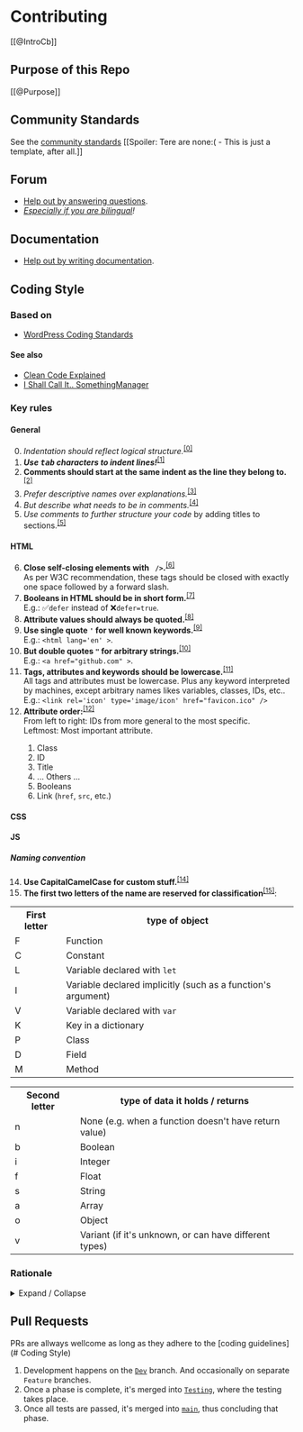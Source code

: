 # Contributing

[[@IntroCb]]

## Purpose of this Repo

[[@Purpose]]

## Community Standards

See the [community standards](https://github.com/nighterrors/_REPO-56A4F_General_/blob/main/CODE_OF_CONDUCT.md)
[[Spoiler: Tere are none:( - This is just a template, after all.]]

## Forum <!--TODO-->

- [Help out by answering questions](https://github.com/nighterrors/_REPO-56A4F_General_/discussions/categories/q-a).
- *[Especially if you are bilingual](https://github.com/nighterrors/_REPO-56A4F_General_/discussions/categories/foreign-help)!*

## Documentation <!--TODO-->

- [Help out by writing documentation](https://github.com/nighterrors/_REPO-56A4F_General_/wiki).

## Coding Style

### Based on

- [WordPress Coding Standards](https://codex.wordpress.org/WordPress_Coding_Standards#Indentation)

#### See also

- [Clean Code Explained](https://www.freecodecamp.org/news/clean-coding-for-beginners/)
- [I Shall Call It.. SomethingManager](https://blog.codinghorror.com/i-shall-call-it-somethingmanager/)

### Key rules

#### General

<ol start="0">
<li><em>Indentation should reflect logical structure.</em><sup id="AgStructure"><a title="Duh." href="#FgStructure">[0]</a></sup></li>
<li><strong><em>Use <kbd>tab</kbd> characters to indent lines!</em></strong><sup id="AgTabs"><a title="Tabs are flexible. Either you prefer 2 or 4 spaces per indention level(, or any other uncommon number), using tabs lets you set up your editor to render them as short or as long as you like it. And it doesn't matter if your friends / colleagues prefer it differently, y'all can allways collaborate on the same file and still have it rendered the way you like it. Using tabs saves you at least 1 B per character;) I haven't found any -good- reason not to." href="#FgTabs">[1]</a></sup></li>
<li><strong>Comments should start at the same indent as the line they belong to.</strong><sup id="AgCommentAtSameIndent"><a title="It looks nice and structured." href="#FgCommentAtSameIndent">[2]</a></sup></li>
<li><em>Prefer descriptive names over explanations.</em><sup id="AgDescriptiveNames"><a title="It'll help remebering what it does, without having to find where it was explained. It'll also help others better understand the code." href="#FgDescriptiveNames">[3]</a></sup></li>
<li><em>But describe what needs to be in comments.</em><sup id="AgAddDescriptions"><a title="This helps understand the code that was written a long time ago. But also helps others, who would like to collaborate or just having issues with the code. Especially if they aren't programmers. Also quite invaluable in debugging. So please explain what each block of code supposed to do!" href="#FgAddDescriptions">[4]</a><sup></li>
<li><em>Use comments to further structure your code</em> by adding titles to sections.<sup id="AgSections"><a title="Helps readability and finding relevant parts of the code." href="#FgSections">[5]</a></sup></li>
</ol>

#### HTML

<ol start="6">
<li><strong>Close self-closing elements with <code> /&gt;</code>.</strong><sup id="AhSpaceSlashCloseEmptyElements"><a title="For XML compatibility." href="#FhSpaceSlashCloseEmptyElements">[6]</a></sup><br /><aside>As per W3C recommendation, these tags should be closed with exactly one space followed by a forward slash.</aside></li>
<li><strong>Booleans in HTML should be in short form.</strong><sup id="AhBooleanAttributes"><a title="To improve readability." href="#FhBooleanAttributes">[7]</a></sup><br /><aside>E.g.: ✅<code>defer</code> instead of ❌<code>defer=true</code>.</aside></li>
<li><strong>Attribute values should always be quoted.</strong><sup id="AhStringAttributeValues"><a title="For XML compatibility. And to avoid errors." href="#FhStringAttributeValues">[8]</a></sup></li>
<li><strong>Use single quote <code>'</code> for well known keywords.</strong><sup id="AhSingleQuoteKeyWords"><a title="To help distinguish them." href="#FhSingleQuoteKeyWords">[9]</a></sup><br /><aside>E.g.: <code>&lt;html lang='en' &gt;</code>.</aside></li>
<li><strong>But double quotes <code>"</code> for arbitrary strings.</strong><sup id="AhDoubleQuoteStrings"><a title="To help distinguish keywords from." href="#FhDoubleQuoteStrings">[10]</a></sup><br /><aside>E.g.: <code>&lt;a href="github.com" &gt;</code>.</aside></li>
<li><strong>Tags, attributes and keywords should be lowercase.</strong><sup id="AhLowercaseKeywords"><a title="To help distinguish text intended for humans vs. machines." href="#FhLowercaseKeywords">[11]</a></sup><br />All tags and attributes must be lowercase. Plus any keyword interpreted by machines, except arbitrary names likes variables, classes, IDs, etc..<br /><aside>E.g.: <code>&lt;link rel='icon' type='image/icon' href="favicon.ico" /&gt;</code></li>
<li><strong>Attribute order:</strong><sup id="AhAttributeOrder"><a title="It helps finding relevant parts of tags with a lot of attributes. Keeps things nice and organized." href="#FhAttributeOrder">[12]</a></sup><br />From left to right: IDs from more general to the most specific.<br />Leftmost: Most important attribute.</li>
	<ol>
		<li>Class</li>
		<li>ID</li>
		<li>Title</li>
		<li>... Others ...</li>
		<li>Booleans</li>
		<li>Link (<code>href</code>, <code>src</code>, etc.)</li>
	</ol>
</ol>

#### CSS

<!--TODO-->

#### JS

<!--TODO-->

##### Naming convention

<ol start="14">
<li><strong>Use CapitalCamelCase for custom stuff.</strong><sup id="AjCapitalCamelCase"><a title="Makes them clearly distinguishable from built-ins." href="#FjCapitalCamelCase">[14]</a></sup></li>
<li><strong>The first two letters of the name are reserved for classification</strong><sup id="AjClassification"><a title="Helps to identify objects and their purpose. Thus helping with 3^, by providing a shorthand description of type and possibly content. Helps ensure 14^." href="#FjClassification">[15]</a></sup>:</li>
</ol>

<table>
	<!-- FIXME: Column alignment -->
	<colgroup>
		<col align='center' />
		<col align='justify' />
	</colgroup>
	<tr>
		<th>First letter</th>
		<th>type of object</th>
	</tr>
	<tr>
		<td>F</td>
		<td>Function</td>
	</tr>
	<tr>
		<td>C</td>
		<td>Constant</td>
	</tr>
	<tr>
		<td>L</td>
		<td>Variable declared with <code>let</code></td>
	</tr>
	<tr>
		<td>I</td>
		<td>Variable declared implicitly (such as a function's argument)</td>
	</tr>
	<tr>
		<td>V</td>
		<td>Variable declared with <code>var</code></td>
	</tr>
	<tr>
		<td>K</td>
		<td>Key in a dictionary</td>
	</tr>
	<tr>
		<td>P</td>
		<td>Class</td>
	</tr>
	<tr>
		<td>D</td>
		<td>Field</td>
	</tr>
	<tr>
		<td>M</td>
		<td>Method</td>
	</tr>
</table>

<table>
	<!-- FIXME: Column alignment -->
	<colgroup>
		<col align='center' />
		<col align='justify' />
	</colgroup>
	<tr>
		<th>Second letter</th>
		<th>type of data it holds / returns</th>
	<tr>
		<td>n</td>
		<td>None (e.g. when a function doesn't have return value)</td>
	</tr>
	<tr>
		<td>b</td>
		<td>Boolean</td>
	</tr>
	<tr>
		<td>i</td>
		<td>Integer</td>
	</tr>
	<tr>
		<td>f</td>
		<td>Float</td>
	</tr>
	<tr>
		<td>s</td>
		<td>String</td>
	</tr>
	<tr>
		<td>a</td>
		<td>Array</td>
	</tr>
	<tr>
		<td>o</td>
		<td>Object</td>
	</tr>
	<tr>
		<td>v</td>
		<td>Variant (if it's unknown, or can have different types)</td>
	</tr>
</table>

### Rationale

<details markdown><summary>Expand / Collapse</summary>

#### General

<dl>
	<dt id="FgStructure">0 <a title="Structure" href="#AgStructure">^</a> Structure:</dt>
		<dd>Duh.</dd>
	<dt id="FgTabs">1 <a title="Tabs" href="#AgTabs">^</a> Tabs:</dt>
		<dd><b>Tabs are flexible.</b> Either you prefer 2 or 4 spaces per indention level(, or any other uncommon number), using tabs lets you set up your editor to render them as short or as long as you like it. And it doesn't matter if your friends / colleagues prefer it differently, y'all can allways collaborate on the same file and still have it rendered the way you like it.</dd>
		<dd>Using tabs saves you at least 1 B per character;)</dd>
		<dd>I haven't found any -good- reason not to.</dd>
	<dt id="FgCommentAtSameIndent">2 <a title="Indent comments" href="#AgCommentAtSameIndent">^</a> Indent comments:</dt>
		<dd>It looks nice and structured.</dd>
	<dt id="FgDescriptiveNames">3 <a title="Add descriptive names to stuff" href="#AgDescriptiveNames">^</a> Descriptive names:</dt>
		<dd>It'll help remebering what it does, without having to find where it was explained.</dd>
		<dd>It'll also help others better understand the code.</dd>
	<dt id="FgAddDescriptions">4 <a title="Explain your code!" href="#AgAddDescriptions">^</a> Explain:</dt>
		<dd>This helps understand the code that was written a long time ago.</dd>
		<dd>But also helps others, who would like to collaborate or just having issues with the code. Especially if they aren't programmers.</dd>
		<dd>Also quite invaluable in debugging.</dd>
		<dd><em>So please explain what each block of code supposed to do!</em></dd>
	<dt id="FgSections">5 <a title="Sections" href="#AgSections">^</a> Sections:</dt>
		<dd>Helps readability and finding relevant parts of the code.</dd>
</dl>

#### HTML

<dl>
	<dt id="FhSpaceSlashCloseEmptyElements">6 <a title="Self-closing elements" href="#AhSpaceSlashCloseEmptyElements">^</a> Self-closing elements:</dt>
		<dd>For XML compatibility.</dd>
	<dt id="FhBooleanAttributes">7 <a title="Boolean attributes" href="#AhBooleanAttributes">^</a> Boolean attributes:</dt>
		<dd>To improve readability.</dd>
	<dt id="FhStringAttributeValues">8 <a title="Quote attribute values" href="#AhStringAttributeValues">^</a> Quote attribute values:</dt>
		<dd>For XML compatibility.</dd>
		<dd>And to avoid errors.</dd>
	<dt id="FhSingleQuoteKeyWords">9 <a title="Single quote keywords" href="#AhSingleQuoteKeyWords">^</a> Single quote keywords:</dt>
		<dd>To help distinguish them.</dd>
	<dt id="FhDoubleQuoteStrings">10 <a title="Double quote strings" href="#AhDoubleQuoteStrings">^</a> Double quote strings:</dt>
		<dd>To help distinguish keywords from.</dd>
	<dt id="FhLowercaseKeywords">11 <a title="Lowercase keywords" href="#AhLowercaseKeywords">^</a> Lowercase keywords:</dt>
		<dd>To help distinguish text intended for humans vs. machines.</dd>
	<dt id="FhAttributeOrder">12 <a title="Attribute order" href="#AhAttributeOrder">^</a> Attribute order:</dt>
		<dd>It helps finding relevant parts of tags with a lot of attributes.</dd>
		<dd>Keeps things nice and organized.</dd>
</dl>

#### CSS

<!--dl>
	<dt id="Fc">13 <a href="#Ac">^</a> </dt>
		<dd></dd>
</dl-->

#### JS

##### Naming convention

<dl>
	<dt id="FjCapitalCamelCase">14 <a title="CapitalCamelCase" href="#AjCapitalCamelCase">^</a> CapitalCamelCase:</dt>
		<dd>Makes them clearly distinguishable from built-ins.</dd>
	<dt id="FjClassification">15 <a title="Classification" href="#AjClassification">^</a> Classification:</dt>
		<dd>Helps to identify objects and their purpose.</dd>
		<dd>Thus helping with 3<a title="Add descriptive names to stuff" href="#AgDescriptiveNames">^</a>, by providing a shorthand description of type and possibly content.</dd>
		<dd>Helps ensure 14<a title="CapitalCamelCase" href="#AjCapitalCamelCase">^</a>.</dd>
	<!--dt id="Fj">16 <a title="" href="#Aj">^</a> </dt>
		<dd> </dd-->
</dl>

</details>

## Pull Requests

PRs are allways wellcome as long as they adhere to the [coding guidelines](# Coding Style)


1. Development happens on the [`Dev`]() branch. And occasionally on separate `Feature` branches.
2. Once a phase is complete, it's merged into [`Testing`](), where the testing takes place.
3. Once all tests are passed, it's merged into [`main`](), thus concluding that phase.

